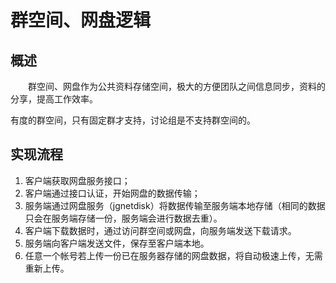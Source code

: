 # 群空间、网盘逻辑

## 概述

　　群空间、网盘作为公共资料存储空间，极大的方便团队之间信息同步，资料的分享，提高工作效率。

有度的群空间，只有固定群才支持，讨论组是不支持群空间的。

## 实现流程

1. 客户端获取网盘服务接口；
2. 客户端通过接口认证，开始网盘的数据传输；
3. 服务端通过网盘服务（jgnetdisk）将数据传输至服务端本地存储（相同的数据只会在服务端存储一份，服务端会进行数据去重）。
4. 客户端下载数据时，通过访问群空间或网盘，向服务端发送下载请求。
5. 服务端向客户端发送文件，保存至客户端本地。
6. 任意一个帐号若上传一份已在服务器存储的网盘数据，将自动极速上传，无需重新上传。


